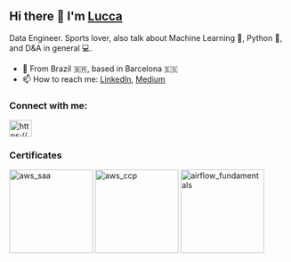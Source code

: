 ## Hi there 👋 I'm <a href="https://www.linkedin.com/in/lucca-miorelli/" target="blank">Lucca</a>

Data Engineer. Sports lover, also talk about Machine Learning 🤖, Python 🐍, and D&A in general 💻.

- 🏡 From Brazil 🇧🇷, based in Barcelona 🇪🇸
- 📫 How to reach me: [LinkedIn](https://www.linkedin.com/in/lucca-miorelli/), [Medium](https://medium.com/@lucca.miorelli)
<h3 align="left">Connect with me:</h3>
<p align="left">
<a href="https://www.linkedin.com/in/lucca-miorelli/" target="blank"><img align="center" src="https://raw.githubusercontent.com/rahuldkjain/github-profile-readme-generator/master/src/images/icons/Social/linked-in-alt.svg" alt="https://www.linkedin.com/in/lucca-miorelli/" height="30" width="40" /></a>
</p>

### Certificates
<a href="https://www.credly.com/badges/94786083-7bbd-46e4-9078-91afb3cd4a74/public_url" target="_blank"><img title="aws_saa" width="150px" src="https://images.credly.com/size/340x340/images/0e284c3f-5164-4b21-8660-0d84737941bc/image.png"></a>
<a href="https://www.credly.com/badges/27703c81-290e-40d2-bd83-5e57b4434880/public_url" target="_blank"><img title="aws_ccp" width="150px" src="https://images.credly.com/size/340x340/images/00634f82-b07f-4bbd-a6bb-53de397fc3a6/image.png"/></a>
<a href="https://www.credly.com/badges/c5396c6d-3f8a-4d04-86e6-b296978794e5/public_url" target="_blank"><img title="airflow_fundamentals" width="150px" src="https://images.credly.com/size/340x340/images/655a478d-ecde-4a92-afcd-3c7be176ccf3/image.png"/></a>
